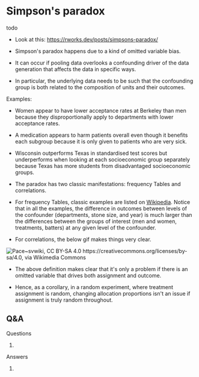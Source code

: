 # Simpson's paradox

todo
- Look at this: https://rworks.dev/posts/simpsons-paradox/

- Simpson's paradox happens due to a kind of omitted variable bias.

- It can occur if pooling data overlooks a confounding driver of the data generation that affects the data in specific ways.

- In particular, the underlying data needs to be such that the confounding group is both related to the composition of units and their outcomes.

Examples:

- Women appear to have lower acceptance rates at Berkeley than men because they disproportionally apply to departments with lower acceptance rates.

- A medication appears to harm patients overall even though it benefits each subgroup because it is only given to patients who are very sick.

- Wisconsin outperforms Texas in standardised test scores but underperforms when looking at each socioeconomic group separately because Texas has more students from disadvantaged socioeconomic groups.


- The paradox has two classic manifestations: frequency Tables and correlations.

- For frequency Tables, classic examples are listed on [Wikipedia](https://en.wikipedia.org/wiki/Simpson%27s_paradox#Examples). Notice that in all the examples, the difference in outcomes between levels of the confounder (departments, stone size, and year) is much larger than the differences between the groups of interest (men and women, treatments, batters) at any given level of the confounder.

- For correlations, the below gif makes things very clear.

![Pace~svwiki, CC BY-SA 4.0 <https://creativecommons.org/licenses/by-sa/4.0>, via Wikimedia Commons](../inputs/simpsons_paradox.gif)


- The above definition makes clear that it's only a problem if there is an omitted variable that drives both assignment and outcome.

- Hence, as a corollary, in a random experiment, where treatment assignment is random, changing allocation proportions isn't an issue if assignment is truly random throughout.


## Q&A

Questions

1. 



Answers

1. 
